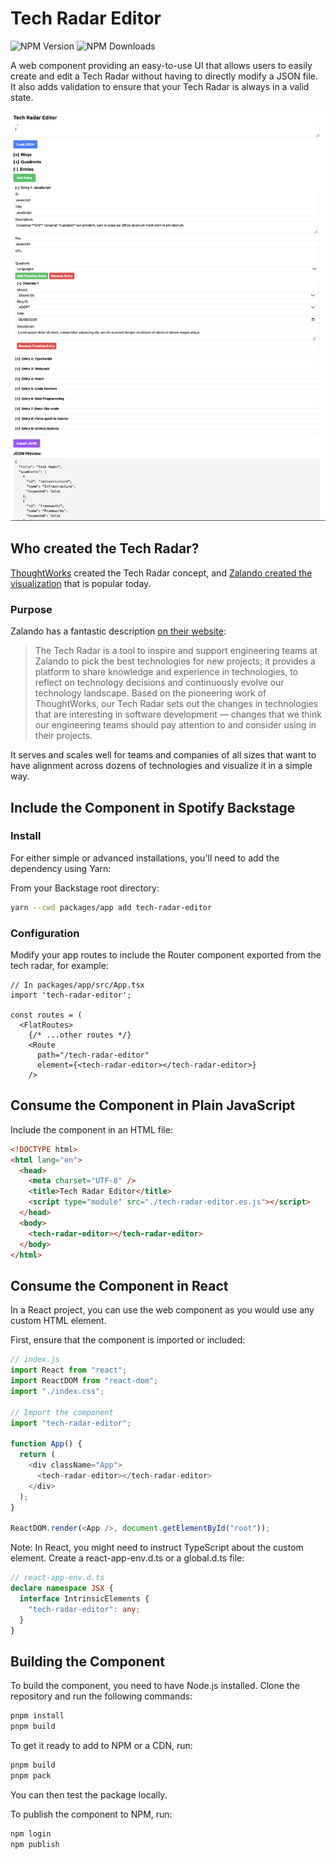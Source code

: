 # Tech Radar Editor

![NPM Version](https://img.shields.io/npm/v/tech-radar-editor)
![NPM Downloads](https://img.shields.io/npm/dy/tech-radar-editor)

A web component providing an easy-to-use UI that allows users to easily create and edit a Tech Radar without having to directly modify a JSON file. It also adds validation to ensure that your Tech Radar is always in a valid state.

![Screenshot](./screenshot.png)

## Who created the Tech Radar?

[ThoughtWorks](https://thoughtworks.com/radar) created the Tech Radar concept, and [Zalando created the visualization](https://opensource.zalando.com/tech-radar/) that is popular today.

### Purpose

Zalando has a fantastic description [on their website](https://opensource.zalando.com/tech-radar/):

> The Tech Radar is a tool to inspire and support engineering teams at Zalando to pick the best technologies for new projects; it provides a platform to share knowledge and experience in technologies, to reflect on technology decisions and continuously evolve our technology landscape. Based on the pioneering work of ThoughtWorks, our Tech Radar sets out the changes in technologies that are interesting in software development — changes that we think our engineering teams should pay attention to and consider using in their projects.

It serves and scales well for teams and companies of all sizes that want to have alignment across dozens of technologies and visualize it in a simple way.

## Include the Component in Spotify Backstage

### Install

For either simple or advanced installations, you'll need to add the dependency using Yarn:

From your Backstage root directory:

```bash
yarn --cwd packages/app add tech-radar-editor
```

### Configuration

Modify your app routes to include the Router component exported from the tech radar, for example:

```tsx
// In packages/app/src/App.tsx
import 'tech-radar-editor';

const routes = (
  <FlatRoutes>
    {/* ...other routes */}
    <Route
      path="/tech-radar-editor"
      element={<tech-radar-editor></tech-radar-editor>}
    />
```

## Consume the Component in Plain JavaScript

Include the component in an HTML file:

```html
<!DOCTYPE html>
<html lang="en">
  <head>
    <meta charset="UTF-8" />
    <title>Tech Radar Editor</title>
    <script type="module" src="./tech-radar-editor.es.js"></script>
  </head>
  <body>
    <tech-radar-editor></tech-radar-editor>
  </body>
</html>
```

## Consume the Component in React

In a React project, you can use the web component as you would use any custom HTML element.

First, ensure that the component is imported or included:

```js
// index.js
import React from "react";
import ReactDOM from "react-dom";
import "./index.css";

// Import the component
import "tech-radar-editor";

function App() {
  return (
    <div className="App">
      <tech-radar-editor></tech-radar-editor>
    </div>
  );
}

ReactDOM.render(<App />, document.getElementById("root"));
```

Note: In React, you might need to instruct TypeScript about the custom element. Create a react-app-env.d.ts or a global.d.ts file:

```ts
// react-app-env.d.ts
declare namespace JSX {
  interface IntrinsicElements {
    "tech-radar-editor": any;
  }
}
```

## Building the Component

To build the component, you need to have Node.js installed. Clone the repository and run the following commands:

```bash
pnpm install
pnpm build
```

To get it ready to add to NPM or a CDN, run:

```bash
pnpm build
pnpm pack
```

You can then test the package locally.

To publish the component to NPM, run:

```bash
npm login
npm publish
```
